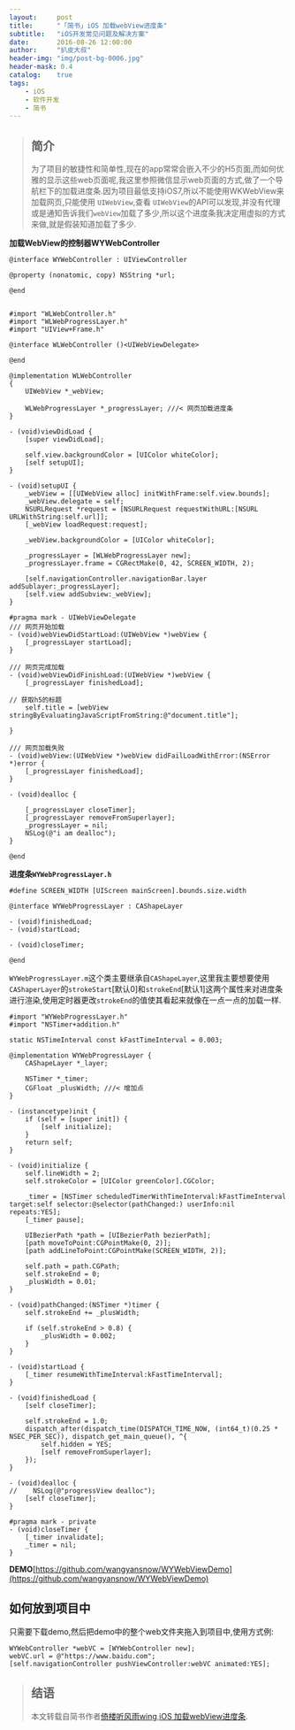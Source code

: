 ```yaml
---
layout:     post
title:      "「简书」iOS 加载webView进度条"
subtitle:   "iOS开发常见问题及解决方案"
date:       2016-08-26 12:00:00
author:     "扒皮大叔"
header-img: "img/post-bg-0006.jpg"
header-mask: 0.4
catalog:    true
tags:
    - iOS
    - 软件开发
    - 简书
---
```


> ## 简介   
> 为了项目的敏捷性和简单性,现在的app常常会嵌入不少的H5页面,而如何优雅的显示这些web页面呢,我这里参照微信显示web页面的方式,做了一个导航栏下的加载进度条.因为项目最低支持iOS7,所以不能使用WKWebView来加载网页,只能使用 `UIWebView`,查看 `UIWebView`的API可以发现,并没有代理或是通知告诉我们`webView`加载了多少,所以这个进度条我决定用虚拟的方式来做,就是假装知道加载了多少.

**加载WebView的控制器WYWebController**

```
@interface WYWebController : UIViewController

@property (nonatomic, copy) NSString *url;

@end


#import "WLWebController.h"
#import "WLWebProgressLayer.h"
#import "UIView+Frame.h"

@interface WLWebController ()<UIWebViewDelegate>

@end

@implementation WLWebController
{
    UIWebView *_webView;

    WLWebProgressLayer *_progressLayer; ///< 网页加载进度条
}

- (void)viewDidLoad {
    [super viewDidLoad];

    self.view.backgroundColor = [UIColor whiteColor];
    [self setupUI];
}

- (void)setupUI {
    _webView = [[UIWebView alloc] initWithFrame:self.view.bounds];
    _webView.delegate = self;
    NSURLRequest *request = [NSURLRequest requestWithURL:[NSURL URLWithString:self.url]];
    [_webView loadRequest:request];

    _webView.backgroundColor = [UIColor whiteColor];

    _progressLayer = [WLWebProgressLayer new];
    _progressLayer.frame = CGRectMake(0, 42, SCREEN_WIDTH, 2);

    [self.navigationController.navigationBar.layer addSublayer:_progressLayer];
    [self.view addSubview:_webView];
}

#pragma mark - UIWebViewDelegate
/// 网页开始加载
- (void)webViewDidStartLoad:(UIWebView *)webView {
    [_progressLayer startLoad];
}

/// 网页完成加载
- (void)webViewDidFinishLoad:(UIWebView *)webView {
    [_progressLayer finishedLoad];

// 获取h5的标题
    self.title = [webView stringByEvaluatingJavaScriptFromString:@"document.title"];

}

/// 网页加载失败
- (void)webView:(UIWebView *)webView didFailLoadWithError:(NSError *)error {
    [_progressLayer finishedLoad];
}

- (void)dealloc {

    [_progressLayer closeTimer];
    [_progressLayer removeFromSuperlayer];
    _progressLayer = nil;
    NSLog(@"i am dealloc");
}

@end
```

**进度条`WYWebProgressLayer.h`**

```
#define SCREEN_WIDTH [UIScreen mainScreen].bounds.size.width

@interface WYWebProgressLayer : CAShapeLayer

- (void)finishedLoad;
- (void)startLoad;

- (void)closeTimer;

@end
```

`WYWebProgressLayer.m`这个类主要继承自`CAShapeLayer`,这里我主要想要使用`CAShaperLayer`的`strokeStart`[默认0]和`strokeEnd`[默认1]这两个属性来对进度条进行渲染,使用定时器更改`strokeEnd`的值使其看起来就像在一点一点的加载一样.   

```
#import "WYWebProgressLayer.h"
#import "NSTimer+addition.h"

static NSTimeInterval const kFastTimeInterval = 0.003;

@implementation WYWebProgressLayer {
    CAShapeLayer *_layer;

    NSTimer *_timer;
    CGFloat _plusWidth; ///< 增加点
}

- (instancetype)init {
    if (self = [super init]) {
        [self initialize];
    }
    return self;
}

- (void)initialize {
    self.lineWidth = 2;
    self.strokeColor = [UIColor greenColor].CGColor;

    _timer = [NSTimer scheduledTimerWithTimeInterval:kFastTimeInterval target:self selector:@selector(pathChanged:) userInfo:nil repeats:YES];
    [_timer pause];

    UIBezierPath *path = [UIBezierPath bezierPath];
    [path moveToPoint:CGPointMake(0, 2)];
    [path addLineToPoint:CGPointMake(SCREEN_WIDTH, 2)];

    self.path = path.CGPath;
    self.strokeEnd = 0;
    _plusWidth = 0.01;
}

- (void)pathChanged:(NSTimer *)timer {
    self.strokeEnd += _plusWidth;

    if (self.strokeEnd > 0.8) {
        _plusWidth = 0.002;
    }
}

- (void)startLoad {
    [_timer resumeWithTimeInterval:kFastTimeInterval];
}

- (void)finishedLoad {
    [self closeTimer];

    self.strokeEnd = 1.0;
    dispatch_after(dispatch_time(DISPATCH_TIME_NOW, (int64_t)(0.25 * NSEC_PER_SEC)), dispatch_get_main_queue(), ^{
        self.hidden = YES;
        [self removeFromSuperlayer];
    });
}

- (void)dealloc {
//    NSLog(@"progressView dealloc");
    [self closeTimer];
}

#pragma mark - private
- (void)closeTimer {
    [_timer invalidate];
    _timer = nil; 
}
```

**DEMO**[https://github.com/wangyansnow/WYWebViewDemo](https://github.com/wangyansnow/WYWebViewDemo)

## 如何放到项目中   
只需要下载demo,然后把demo中的整个web文件夹拖入到项目中,使用方式例:

```
WYWebController *webVC = [WYWebController new];
webVC.url = @"https://www.baidu.com";
[self.navigationController pushViewController:webVC animated:YES];
```

> ## 结语
> 本文转载自简书作者[倚楼听风雨wing](http://www.jianshu.com/u/d201f33f3096),[iOS 加载webView进度条](http://www.jianshu.com/p/b32b9fb6cb0a).








